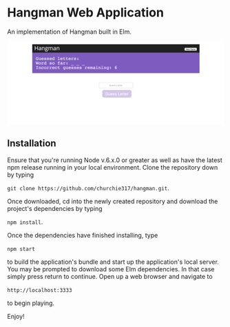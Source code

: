 # Hangman Web Application

An implementation of Hangman built in Elm.

![output](images/hangman.png)

## Installation

Ensure that you're running Node v.6.x.0 or greater as well as have the latest npm release running in your local environment. Clone the repository down by typing

`git clone https://github.com/churchie317/hangman.git`.

Once downloaded, cd into the newly created repository and download the project's dependencies by typing

 `npm install`.

 Once the dependencies have finished installing, type

 `npm start`

 to build the application's bundle and start up the application's local server. You may be prompted to download some Elm dependencies. In that case simply press return to continue. Open up a web browser and navigate to

 `http://localhost:3333`

 to begin playing.

Enjoy!
